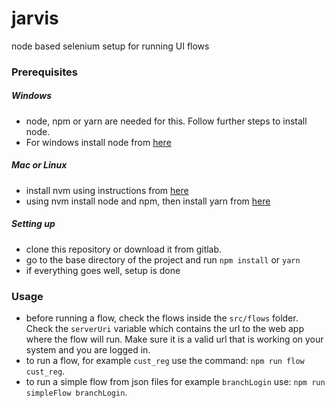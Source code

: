 # jarvis

node based selenium setup for running UI flows


### Prerequisites

##### Windows
- node, npm or yarn are needed for this. Follow further steps to install node.
- For windows install node from [here](https://nodejs.org/en/download/)

##### Mac or Linux
- install nvm using instructions from [here](https://github.com/nvm-sh/nvm)
- using nvm install node and npm, then install yarn from [here](https://yarnpkg.com/lang/en/docs/install/#mac-stable)

##### Setting up
- clone this repository or download it from gitlab.
- go to the base directory of the project and run `npm install` or `yarn`
- if everything goes well, setup is done


### Usage

- before running a flow, check the flows inside the `src/flows` folder. Check the `serverUri` variable which contains the url to the web app where the flow will run. Make sure it is a valid url that is working on your system and you are logged in.
- to run a flow, for example `cust_reg` use the command: `npm run flow cust_reg`.
- to run a simple flow from json files for example `branchLogin` use: `npm run simpleFlow branchLogin`.


